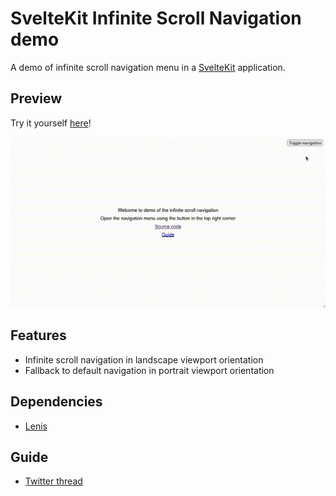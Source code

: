 # SvelteKit Infinite Scroll Navigation demo

A demo of infinite scroll navigation menu in a [SvelteKit](https://kit.svelte.dev/) application.

## Preview

Try it yourself [here](https://sveltekit-infinite-scroll-navigation-demo.vercel.app/)!

![Preview animation](./static/preview.gif)

## Features

- Infinite scroll navigation in landscape viewport orientation
- Fallback to default navigation in portrait viewport orientation

## Dependencies

- [Lenis](https://github.com/studio-freight/lenis)

## Guide

- [Twitter thread](https://twitter.com/bartosjiri_/status/1655841489757384706)
